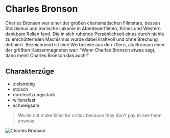 # Charles Bronson

Charles Bronson war einer der großen charismatischen Filmstars, dessen Stoizismus und ironische Lakonie in Abenteuerfilmen, Krimis und Western dankbare Rollen fand. Die in sich ruhende Persönlichkeit eines durch nichts zu erschütternden Machismus wurde dabei kraftvoll und ohne Brechung definiert. Bezeichnend ist eine Werbezeile aus den 70ern, als Bronson einer der größten Kassenmagneten war: "Wenn Charles Bronson etwas sagt, dann meint Charles Bronson das auch!"

## Charakterzüge

* zielstrebig
* stoisch
* durchsetzungsstark
* willensfest
* schweigsam

> We do not make films for critics because they don't pay to see them anyway.

![Charles Bronson](https://i.pinimg.com/236x/06/a3/1c/06a31cacfe0ce31f2c409eebc4eb072d.jpg)